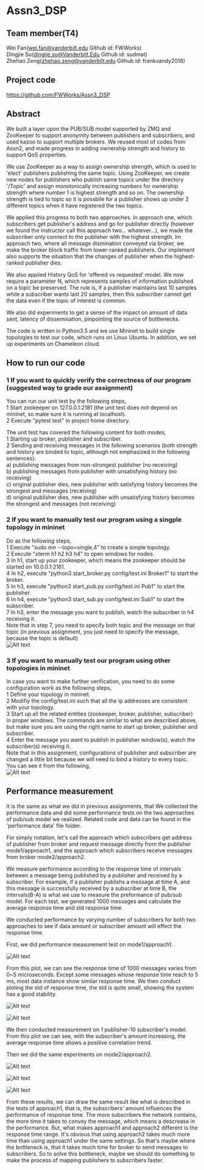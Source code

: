 # Assn3_DSP
## Team member(T4)
Wei Fan(wei.fan@vanderbilt.edu Github id: FWWorks)  
Dingjie Su(dingjie.su@Vanderbilt.Edu Github id: sudmat)  
Zhehao Zeng(zhehao.zeng@vanderbilt.edu Github id: frankvandy2018) 

## Project code
https://github.com/FWWorks/Assn3_DSP

## Abstract
We built a layer upon the PUB/SUB model supported by ZMQ and ZooKeeper to support anonymity between publishers and subscribers, and used kazoo to support multiple brokers. We reused most of codes from Assn2, and made progress in adding ownership strength and history to support QoS properties. 

We use ZooKeeper as a way to assign ownership strength, which is used to 'elect' publishers publishing the same topic. Using ZooKeeper, we create new nodes for publishers who publish same topics under the directory '/Topic' and assign monotonically increasing numbers for ownership strength where number 1 is highest strength and so on. The ownership strength is tied to topic so it is possbile for a publisher shows up under 2 different topics when it have registered the two topics. 

We applied this progress to both two approaches. In approach one, which subscribers get publisher's address and go for publisher directly (however we found the instructor call this approach two... whatever...), we made the subscriber only connect to the publisher with the highest strength. Im approach two, where all message dismination conveyed via broker, we make the broker block traffic from lower-ranked publishers. Our implement also supports the situation that the changes of publisher when the highest-ranked publisher dies.

We also applied History QoS for 'offered vs requested' model. We now require a parameter N, which represents samples of information published on a topic be preserved. The rule is, if a publisher maintains last 10 samples while a subscriber wants last 20 samples, then this subscriber cannot get the data even if the topic of interest is common. 

We also did experiments to get a sense of the impact on amount of data sent, latency of dissemination, pinpointing the source of bottlenecks.

The code is written in Python3.5 and we use Mininet to build single topologies to test our code, which runs on Linux Ubuntu.
In addition, we set up experiments on Chameleon cloud. 

## How to run our code

### 1 If you want to quickly verify the correctness of our program (suggested way to grade our assignment)

You can run our unit test by the following steps,  
1 Start zookeeper on 127.0.0.1:2181 (the unit test does not depend on mininet, so make sure it is running at localhost).  
2 Execute "pytest test" in project home directory.

The unit test has covered the following content for both modes,  
1 Starting up broker, publisher and subscriber.  
2 Sending and receiving messages in the following scenarios (both strength and history are binded to topic, although not emphasized in the following sentences):  
 a) publishing messages from non-strongest publisher (no receiving)  
 b) publishing messages from publisher with unsatisfying history (no receiving)  
 c) original publisher dies, new publisher with satisfying history becomes the strongest and  messages (receiving)  
 d) original publisher dies, new publisher with unsatisfying history becomes the strongest and  messages (not receiving)  
 
### 2 If you want to manually test our program using a singple topology in mininet

Do as the following steps,  
1 Execute "sudo mn --topo=single,4" to create a simple topology.  
2 Execute "xterm h1 h2 h3 h4" to open windows for nodes.  
3 In h1, start up your zookeeper, which means the zookeeper should be started on 10.0.0.1:2181.  
4 In h2, execute "python3 start_broker.py config/test.ini Broker1" to start the broker.  
5 In h3, execute "python3 start_pub.py config/test.ini Pub1" to start the publisher.  
6 In h4, execute "python3 start_sub.py config/test.ini Sub1" to start the subscriber.  
7 In h3, enter the message you want to publish, watch the subscriber in h4 receiving it.  
Note that in step 7, you need to specify both topic and the message on that topic (in previous assignment, you just need to specify the message, because the topic is default)  
![Alt text](./img/pub_msg.png "")


### 3 If you want to manually test our program using other topologies in mininet

In case you want to make further verification, you need to do some configuration work as the following steps,  
1 Define your topology in mininet.  
2 Modifiy the config/test.ini such that all the ip addresses are consistent with your topology.  
3 Start up all the related entities (zookeeper, broker, publisher, subscriber) in proper windows. The commands are similar to what are described above, but make sure you are using the right name to start up broker, publisher and subscriber.  
4 Enter the message you want to publish in publisher window(s), watch the subscriber(s) receiving it.  
Note that in this assignment, configurations of publisher and subscriber are changed a little bit because we will need to bind a history to every topic. You can see it from the following,  
![Alt text](./img/config.png "")

## Performance measurement
It is the same as what we did in previous assignments, that We collected the performance data and did some performance tests on the two approaches of pub/sub model we realized. Related code and data can be found in the 'performance data' file folder.

For simply notation, let's call the approach which subscribers get address of publisher from broker and request message directly from the publisher mode1/approach1, and the approach which subscribers receive messages from broker mode2/approach2. 

We measure performance according to the response time of intervals between a message being published by a publisher and received by a subscriber. For example, if a publisher publishs a message at time A, and this message is successfully received by a subscriber at time B, the intervals(B-A) is what we use to measure the preformance of pub/sub model. For each test, we generated 1000 messages and calculate the average response time and std response time.

We conducted performance by varying number of subscribers for both two approaches to see if data amount or subscriber amount will effect the response time. 

First, we did performance measurement test on mode1/approach1.

![Alt text](./plots/1_1_mode1.PNG "")

From this plot, we can see the response time of 1000 messages varies from 0~5 microseconds. Except some messages whose response time reach to 5 ms, most data instance show similar response time. We then conduct ploting the std of response time, the std is quite small, showing the system has a good stability. 

![Alt text](./plots/std_mode1.PNG "")

![Alt text](./plots/1_1_1_10_mode1.PNG "")

We then conducted measurement on 1 publisher-10 subscriber's model. From this plot we can see, with the subscriber's amount increasing, the average response time shows a positive correlation trend. 

Then we did the same experiments on mode2/approach2.

![Alt text](./plots/1_1_mode2.PNG "")

![Alt text](./plots/std_mode2.PNG "")

![Alt text](./plots/1_1_1_10_mode2.PNG "")

From these results, we can draw the same result like what is described in the tests of approach1, that is, the subscribers' amount influences the performance of response time. The more subscribers the network contains, the more time it takes to convey the message, which means a descrease in the performance. 
But, what makes approach1 and approach2 different is the response time range. It's obvious that using approach2 takes much more time than using approach1 under the same settings. So that's maybe where the bottleneck is, that it takes much time for broker to send messages to subscribers. So to solve this bottleneck, maybe we should do something to make the process of mapping publishers to subscribers faster.

